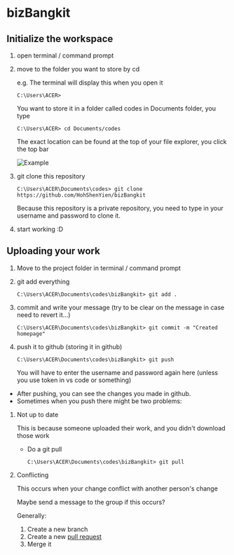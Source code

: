 # bizBangkit

## Initialize the workspace

1. open terminal / command prompt
2. move to the folder you want to store by cd

    e.g. The terminal will display this when you open it
    
    ```
    C:\Users\ACER>
    ```
    You want to store it in a folder called codes in Documents folder, you type
    
    ```
    C:\Users\ACER> cd Documents/codes
    ```
    
    The exact location can be found at the top of your file explorer, you click the top bar
    
    ![Example](https://uis.georgetown.edu/wp-content/uploads/2019/05/win10-fileexplorer-addrbar.png)
    
4. git clone this repository
    
     ```
    C:\Users\ACER\Documents\codes> git clone https://github.com/HohShenYien/bizBangkit
    ```
    
    Because this repository is a private repository, you need to type in your username and password to clone it.
    
6. start working :D


## Uploading your work

1. Move to the project folder in terminal / command prompt
2. git add everything
    
    ```
    C:\Users\ACER\Documents\codes\bizBangkit> git add .
    ```
    
3. commit and write your message (try to be clear on the message in case need to revert it...)
    
    ```
    C:\Users\ACER\Documents\codes\bizBangkit> git commit -m "Created homepage"
    ```
    
4. push it to github (storing it in github)
    
    ```
    C:\Users\ACER\Documents\codes\bizBangkit> git push
    ```
    
    You will have to enter the username and password again here (unless you use token in vs code or something)
    
- After pushing, you can see the changes you made in github.
- Sometimes when you push there might be two problems:
1. Not up to date

    This is because someone uploaded their work, and you didn't download those work
    
    - Do a git pull
    
        ```
        C:\Users\ACER\Documents\codes\bizBangkit> git pull
        ```
        
2. Conflicting

    This occurs when your change conflict with another person's change
    
    Maybe send a message to the group if this occurs?
    
    Generally:
    
    1. Create a new branch
    2. Create a new [pull request](https://docs.github.com/en/github/collaborating-with-pull-requests/proposing-changes-to-your-work-with-pull-requests/creating-a-pull-request)
    3. Merge it
